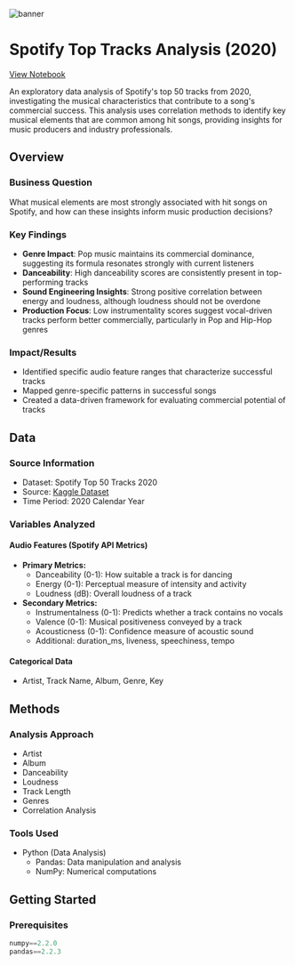 ![banner](https://github.com/PJURC-data-analysis/spotify-top-tracks/blob/main/media/banner.png)
# Spotify Top Tracks Analysis (2020)
[View Notebook](https://github.com/PJURC-data-analysis/spotify-top-tracks/blob/main/notebooks/spotify-top-tracks.ipynb)

An exploratory data analysis of Spotify's top 50 tracks from 2020, investigating the musical characteristics that contribute to a song's commercial success. This analysis uses correlation methods to identify key musical elements that are common among hit songs, providing insights for music producers and industry professionals.

## Overview

### Business Question
What musical elements are most strongly associated with hit songs on Spotify, and how can these insights inform music production decisions?

### Key Findings
- **Genre Impact**: Pop music maintains its commercial dominance, suggesting its formula resonates strongly with current listeners
- **Danceability**: High danceability scores are consistently present in top-performing tracks
- **Sound Engineering Insights**: Strong positive correlation between energy and loudness, although loudness should not be overdone
- **Production Focus**: Low instrumentality scores suggest vocal-driven tracks perform better commercially, particularly in Pop and Hip-Hop genres

### Impact/Results
- Identified specific audio feature ranges that characterize successful tracks
- Mapped genre-specific patterns in successful songs
- Created a data-driven framework for evaluating commercial potential of tracks

## Data

### Source Information
- Dataset: Spotify Top 50 Tracks 2020
- Source: [Kaggle Dataset](https://www.kaggle.com/datasets/atillacolak/top-50-spotify-tracks-2020)
- Time Period: 2020 Calendar Year

### Variables Analyzed
#### Audio Features (Spotify API Metrics)
- **Primary Metrics:**
  - Danceability (0-1): How suitable a track is for dancing
  - Energy (0-1): Perceptual measure of intensity and activity
  - Loudness (dB): Overall loudness of a track
- **Secondary Metrics:**
  - Instrumentalness (0-1): Predicts whether a track contains no vocals
  - Valence (0-1): Musical positiveness conveyed by a track
  - Acousticness (0-1): Confidence measure of acoustic sound
  - Additional: duration_ms, liveness, speechiness, tempo

#### Categorical Data
- Artist, Track Name, Album, Genre, Key

## Methods

### Analysis Approach
  - Artist
  - Album
  - Danceability
  - Loudness
  - Track Length
  - Genres
  - Correlation Analysis

### Tools Used
- Python (Data Analysis)
  - Pandas: Data manipulation and analysis
  - NumPy: Numerical computations

## Getting Started

### Prerequisites
```python
numpy==2.2.0
pandas==2.2.3
```
